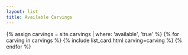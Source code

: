 ```yaml
---
layout: list
title: Available Carvings
---
```


{% assign carvings = site.carvings | where: 'available', 'true' %}
{% for carving in carvings %}
  {% include list_card.html carving=carving %}
{% endfor %}

